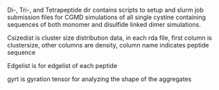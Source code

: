 Di-, Tri-, and Tetrapeptide dir contains scripts to setup and slurm job submission files for CGMD simulations of all single cystine containing sequences of both monomer and disulfide linked dimer simulations.

Csizedist is cluster size distribution data, in each rda file, first column is clustersize, other columns are density, column name indicates peptide sequence

Edgelist is for edgelist of each peptide

gyrt is gyration tensor for analyzing the shape of the aggregates

